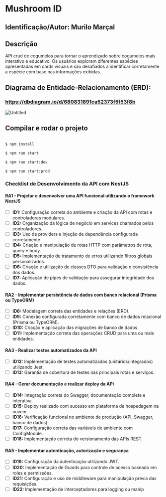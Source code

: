 # Mushroom ID

## Identificação/Autor: Murilo Marçal

## Descrição

API crud de cogumelos para tornar o aprendizado sobre cogumelos mais interativo e educativo. Os usuários exploram diferentes espécies apresentadas em cards visuais e são desafiados a identificar corretamente a espécie com base nas informações exibidas.

## Diagrama de Entidade-Relacionamento (ERD):

  ### https://dbdiagram.io/d/680831891ca52373f5f53f8b
  
  ![Untitled](https://github.com/user-attachments/assets/42502a90-4eff-4669-bf9d-2c718d279f86)

## Compilar e rodar o projeto

```bash

$ npm install

$ npm run start

$ npm run start:dev

$ npm run start:prod
```

### Checklist de Desenvolvimento da API com NestJS

#### RA1 - Projetar e desenvolver uma API funcional utilizando o framework NestJS

- [ ] **ID1:** Configuração correta do ambiente e criação da API com rotas e controladores modulares.
- [ ] **ID2:** Organização da lógica de negócio em services chamados pelos controladores.
- [ ] **ID3:** Uso de providers e injeção de dependência configurada corretamente.
- [ ] **ID4:** Criação e manipulação de rotas HTTP com parâmetros de rota, query e body.
- [ ] **ID5:** Implementação de tratamento de erros utilizando filtros globais personalizados.
- [ ] **ID6:** Criação e utilização de classes DTO para validação e consistência dos dados.
- [ ] **ID7:** Aplicação de pipes de validação para assegurar integridade dos dados.

#### RA2 - Implementar persistência de dados com banco relacional (Prisma ou TypeORM)

- [ ] **ID8:** Modelagem correta das entidades e relações (ERD).
- [ ] **ID9:** Conexão configurada corretamente com banco de dados relacional (Prisma ou TypeORM).
- [ ] **ID10:** Criação e aplicação das migrações de banco de dados.
- [ ] **ID11:** Implementação correta das operações CRUD para uma ou mais entidades.

#### RA3 - Realizar testes automatizados da API

- [ ] **ID12:** Implementação de testes automatizados (unitários/integrados) utilizando Jest.
- [ ] **ID13:** Garantia de cobertura de testes nas principais rotas e serviços.

#### RA4 - Gerar documentação e realizar deploy da API

- [ ] **ID14:** Integração correta do Swagger, documentação completa e interativa.
- [ ] **ID15:** Deploy realizado com sucesso em plataforma de hospedagem na nuvem.
- [ ] **ID16:** Verificação funcional no ambiente de produção (API, Swagger, banco de dados).
- [ ] **ID17:** Configuração correta das variáveis de ambiente com ConfigModule.
- [ ] **ID18:** Implementação correta do versionamento das APIs REST.

#### RA5 - Implementar autenticação, autorização e segurança

- [ ] **ID19:** Configuração da autenticação utilizando JWT.
- [ ] **ID20:** Implementação de Guards para controle de acesso baseado em roles e permissões.
- [ ] **ID21:** Configuração e uso de middleware para manipulação prévia das requisições.
- [ ] **ID22:** Implementação de interceptadores para logging ou manip
